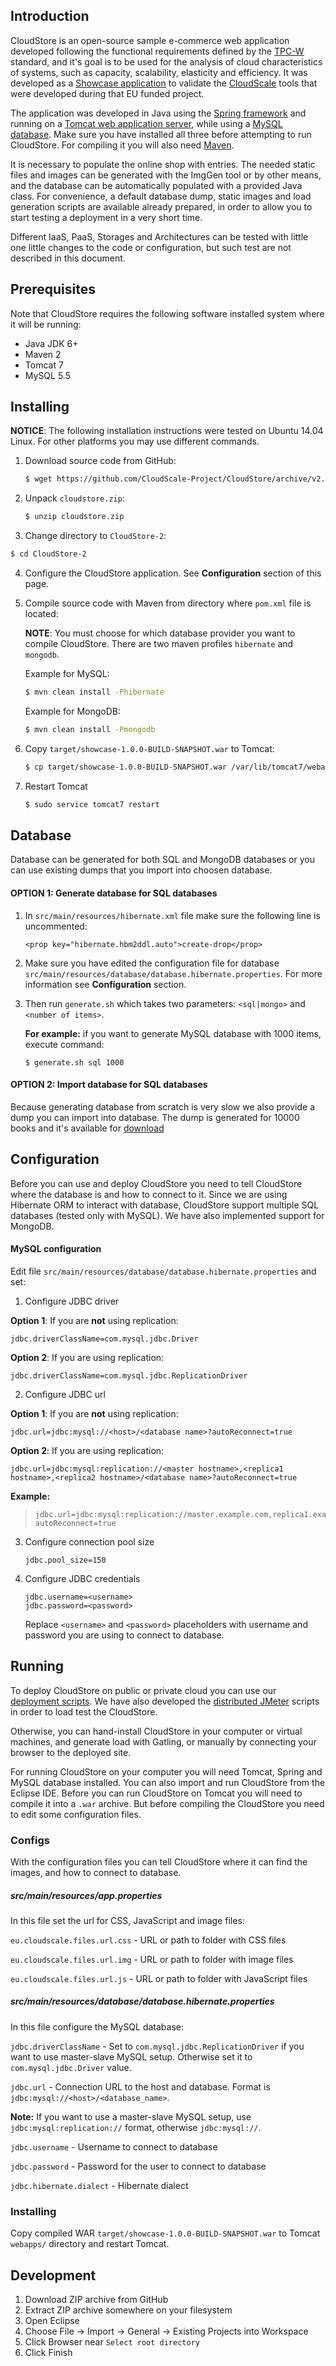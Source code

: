 ## Introduction

CloudStore is an open-source sample e-commerce web application developed following the functional requirements defined by the [TPC-W](http://www.tpc.org/tpcw/) standard, and it's goal is to be used for the analysis of cloud characteristics of systems, such as capacity, scalability, elasticity and efficiency. It was developed as a [Showcase application](http://www.cloudscale-project.eu/about/showcase/) to validate the [CloudScale](http://www.cloudscale-project.eu/) tools that were developed during that EU funded project.

The application was developed in Java using the [Spring framework](https://spring.io/) and running on a [Tomcat web application server](https://tomcat.apache.org/), while using a [MySQL database](https://www.mysql.com/). Make sure you have installed all three before attempting to run CloudStore. For compiling it you will also need [Maven](https://maven.apache.org/).

It is necessary to populate the online shop with entries. The needed static files and images can be generated with the ImgGen tool or by other means, and the database can be automatically populated with a provided Java class. For convenience, a default database dump, static images and load generation scripts are available already prepared, in order to allow you to start testing a deployment in a very short time.

Different IaaS, PaaS, Storages and Architectures can be tested with little one little changes to the code or configuration, but such test are not described in this document.

## Prerequisites
Note that CloudStore requires the following software installed system where it will be running:
* Java JDK 6+
* Maven 2
* Tomcat 7
* MySQL 5.5

## Installing

**NOTICE**: The following installation instructions were tested on Ubuntu 14.04 Linux. For other platforms you may use different commands.

1. Download source code from GitHub:

   ```bash
   $ wget https://github.com/CloudScale-Project/CloudStore/archive/v2.zip -O cloudstore.zip
   ```

2. Unpack ```cloudstore.zip```:

   ```bash
   $ unzip cloudstore.zip
   ```

3. Change directory to ```CloudStore-2```:

  ```bash
  $ cd CloudStore-2
  ```

4. Configure the CloudStore application. See **Configuration** section of this page.

4. Compile source code with Maven from directory where ```pom.xml``` file is located:

   **NOTE**: You must choose for which database provider you want to compile CloudStore. There are two maven profiles ```hibernate``` and ```mongodb```.
   
   Example for MySQL:
   
   ```bash
   $ mvn clean install -Phibernate
   ```
   
   Example for MongoDB:
   
   ```bash
   $ mvn clean install -Pmongodb
   ```

5. Copy ```target/showcase-1.0.0-BUILD-SNAPSHOT.war``` to Tomcat:
  
   ```bash
   $ cp target/showcase-1.0.0-BUILD-SNAPSHOT.war /var/lib/tomcat7/webapps
   ```
  
6. Restart Tomcat

   ```bash
   $ sudo service tomcat7 restart
   ```	

## Database

Database can be generated for both SQL and MongoDB databases or you can use existing dumps that you import into choosen database.

#### **OPTION 1**: Generate database for SQL databases

1. In ```src/main/resources/hibernate.xml``` file make sure the following line is uncommented:
   
   ```
   <prop key="hibernate.hbm2ddl.auto">create-drop</prop>
   ```
   
2. Make sure you have edited the configuration file for database ```src/main/resources/database/database.hibernate.properties```. For more information see **Configuration** section.

3. Then run ```generate.sh``` which takes two parameters: ```<sql|mongo>``` and ```<number of items>```.

   **For example:** if you want to generate MySQL database with 1000 items, execute command:

	```
	$ generate.sh sql 1000
	```

#### **OPTION 2**: Import database for SQL databases

Because generating database from scratch is very slow we also provide a dump you can import into database. The dump is generated for 10000 books and it's available for [download](http://cloudscale.xlab.si/showcase/dumps/rds-tpcw-dump-latest.sql)

## Configuration

Before you can use and deploy CloudStore you need to tell CloudStore where the database is and how to connect to it. Since we are using Hibernate ORM to interact with database, CloudStore support multiple SQL databases (tested only with MySQL). We have also implemented support for MongoDB.

#### MySQL configuration

Edit file ```src/main/resources/database/database.hibernate.properties``` and set:

1. Configure JDBC driver
  
  **Option 1**: If you are **not** using replication:

  ```
  jdbc.driverClassName=com.mysql.jdbc.Driver
  ```

  **Option 2**: If you are using replication:
  
  ```
  jdbc.driverClassName=com.mysql.jdbc.ReplicationDriver
  ```

2. Configure JDBC url

  **Option 1**: If you are **not** using replication:
  
  ```
  jdbc.url=jdbc:mysql://<host>/<database name>?autoReconnect=true
  ```
  
  **Option 2**: If you are using replication:
  
  ```
  jdbc.url=jdbc:mysql:replication://<master hostname>,<replica1 hostname>,<replica2 hostname>/<database name>?autoReconnect=true
  ```
  
  **Example:**
  
  > ```
  > jdbc.url=jdbc:mysql:replication://master.example.com,replica1.example.com,replica2.example.com/tpcw?autoReconnect=true
  > ```
  
3. Configure connection pool size

   ```
   jdbc.pool_size=150
   ```  
  
3. Configure JDBC credentials

   ```
   jdbc.username=<username>
   jdbc.password=<password>
   ```
   
   Replace ```<username>``` and ```<password>``` placeholders with username and password you are using to connect to database.

## Running

To deploy CloudStore on public or private cloud you can use our [deployment scripts](https://github.com/CloudScale-Project/Deployment-Scripts). We have also developed the [distributed JMeter](https://github.com/CloudScale-Project/Distributed-Jmeter) scripts in order to load test the CloudStore.

Otherwise, you can hand-install CloudStore in your computer or virtual machines, and generate load with Gatling, or manually by connecting your browser to the deployed site.

For running CloudStore on your computer you will need Tomcat, Spring and MySQL database installed. 
You can also import and run CloudStore from the Eclipse IDE.
Before you can run CloudStore on Tomcat you will need to compile it into a ```.war``` archive. But before compiling the CloudStore you need to edit some configuration files.

### Configs
With the configuration files you can tell CloudStore where it can find the images, and how to connect to database.

##### src/main/resources/app.properties
In this file set the url for CSS, JavaScript and image files:

```eu.cloudscale.files.url.css``` - URL or path to folder with CSS files

```eu.cloudscale.files.url.img``` - URL or path to folder with image files

```eu.cloudscale.files.url.js``` - URL or path to folder with JavaScript files

##### src/main/resources/database/database.hibernate.properties
In this file configure the MySQL database:

```jdbc.driverClassName``` - Set to ```com.mysql.jdbc.ReplicationDriver``` if you want to use master-slave MySQL setup. Otherwise set it to ```com.mysql.jdbc.Driver``` value.

```jdbc.url``` - Connection URL to the host and database. Format is ```jdbc:mysql://<host>/<database_name>```.

**Note:**
If you want to use a master-slave MySQL setup, use ```jdbc:mysql:replication://``` format, otherwise ```jdbc:mysql://```.

```jdbc.username``` - Username to connect to database

```jdbc.password``` - Password for the user to connect to database

```jdbc.hibernate.dialect``` - Hibernate dialect

### Installing
Copy compiled WAR ```target/showcase-1.0.0-BUILD-SNAPSHOT.war``` to Tomcat ```webapps/``` directory and restart Tomcat.

## Development

1. Download ZIP archive from GitHub
2. Extract ZIP archive somewhere on your filesystem
2. Open Eclipse
3. Choose File -> Import -> General -> Existing Projects into Workspace
4. Click Browser near ```Select root directory```
5. Click Finish



